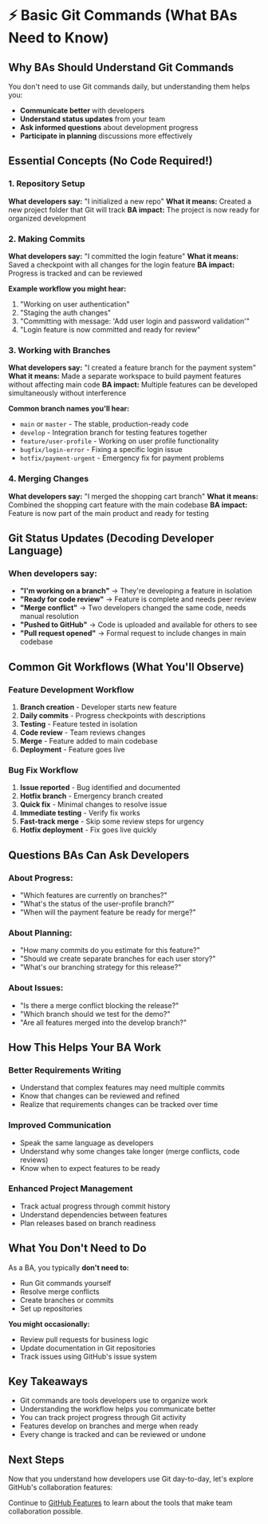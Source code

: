 # ⚡ Basic Git Commands (What BAs Need to Know)

## Why BAs Should Understand Git Commands

You don't need to use Git commands daily, but understanding them helps you:
- **Communicate better** with developers
- **Understand status updates** from your team
- **Ask informed questions** about development progress
- **Participate in planning** discussions more effectively

## Essential Concepts (No Code Required!)

### 1. Repository Setup

**What developers say:** "I initialized a new repo"
**What it means:** Created a new project folder that Git will track
**BA impact:** The project is now ready for organized development

### 2. Making Commits

**What developers say:** "I committed the login feature"
**What it means:** Saved a checkpoint with all changes for the login feature
**BA impact:** Progress is tracked and can be reviewed

**Example workflow you might hear:**
1. "Working on user authentication"
2. "Staging the auth changes" 
3. "Committing with message: 'Add user login and password validation'"
4. "Login feature is now committed and ready for review"

### 3. Working with Branches

**What developers say:** "I created a feature branch for the payment system"
**What it means:** Made a separate workspace to build payment features without affecting main code
**BA impact:** Multiple features can be developed simultaneously without interference

**Common branch names you'll hear:**
- `main` or `master` - The stable, production-ready code
- `develop` - Integration branch for testing features together
- `feature/user-profile` - Working on user profile functionality
- `bugfix/login-error` - Fixing a specific login issue
- `hotfix/payment-urgent` - Emergency fix for payment problems

### 4. Merging Changes

**What developers say:** "I merged the shopping cart branch"
**What it means:** Combined the shopping cart feature with the main codebase
**BA impact:** Feature is now part of the main product and ready for testing

## Git Status Updates (Decoding Developer Language)

### When developers say:
- **"I'm working on a branch"** → They're developing a feature in isolation
- **"Ready for code review"** → Feature is complete and needs peer review
- **"Merge conflict"** → Two developers changed the same code, needs manual resolution
- **"Pushed to GitHub"** → Code is uploaded and available for others to see
- **"Pull request opened"** → Formal request to include changes in main codebase

## Common Git Workflows (What You'll Observe)

### Feature Development Workflow
1. **Branch creation** - Developer starts new feature
2. **Daily commits** - Progress checkpoints with descriptions
3. **Testing** - Feature tested in isolation
4. **Code review** - Team reviews changes
5. **Merge** - Feature added to main codebase
6. **Deployment** - Feature goes live

### Bug Fix Workflow
1. **Issue reported** - Bug identified and documented
2. **Hotfix branch** - Emergency branch created
3. **Quick fix** - Minimal changes to resolve issue
4. **Immediate testing** - Verify fix works
5. **Fast-track merge** - Skip some review steps for urgency
6. **Hotfix deployment** - Fix goes live quickly

## Questions BAs Can Ask Developers

### About Progress:
- "Which features are currently on branches?"
- "What's the status of the user-profile branch?"
- "When will the payment feature be ready for merge?"

### About Planning:
- "How many commits do you estimate for this feature?"
- "Should we create separate branches for each user story?"
- "What's our branching strategy for this release?"

### About Issues:
- "Is there a merge conflict blocking the release?"
- "Which branch should we test for the demo?"
- "Are all features merged into the develop branch?"

## How This Helps Your BA Work

### Better Requirements Writing
- Understand that complex features may need multiple commits
- Know that changes can be reviewed and refined
- Realize that requirements changes can be tracked over time

### Improved Communication
- Speak the same language as developers
- Understand why some changes take longer (merge conflicts, code reviews)
- Know when to expect features to be ready

### Enhanced Project Management
- Track actual progress through commit history
- Understand dependencies between features
- Plan releases based on branch readiness

## What You Don't Need to Do

As a BA, you typically **don't need to:**
- Run Git commands yourself
- Resolve merge conflicts
- Create branches or commits
- Set up repositories

**You might occasionally:**
- Review pull requests for business logic
- Update documentation in Git repositories
- Track issues using GitHub's issue system

## Key Takeaways

- Git commands are tools developers use to organize work
- Understanding the workflow helps you communicate better
- You can track project progress through Git activity
- Features develop on branches and merge when ready
- Every change is tracked and can be reviewed or undone

## Next Steps

Now that you understand how developers use Git day-to-day, let's explore GitHub's collaboration features:

Continue to [GitHub Features](../03-github-features/README.md) to learn about the tools that make team collaboration possible.